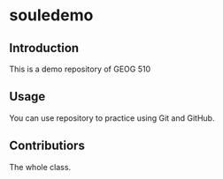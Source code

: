 # souledemo

## Introduction

This is a demo repository of GEOG 510

## Usage 

You can use repository to practice using Git and GitHub.

## Contributiors 

The whole class. 